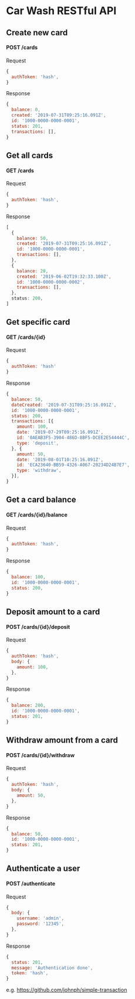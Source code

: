 # Car Wash RESTful API

## Create new card
#### **POST /cards**

Request
```javascript
{
  authToken: 'hash',
}
```

Response
```javascript
{
  balance: 0,
  created: '2019-07-31T09:25:16.091Z',
  id: '1000-0000-0000-0001',
  status: 201,
  transactions: [],
}
```

## Get all cards
#### **GET /cards**

Request 
```javascript
{
  authToken: 'hash',
}
```

Response
```javascript
[
  {
    balance: 50,
    created: '2019-07-31T09:25:16.091Z',
    id: '1000-0000-0000-0001',
    transactions: [],
  },
  {
    balance: 20,
    created: '2019-06-02T19:32:33.100Z',
    id: '1000-0000-0000-0002',
    transactions: [],
  },
  status: 200,
]
```

## Get specific card
#### **GET /cards/{id}**

Request 
```javascript
{
  authToken: 'hash'
}
```
Response
```javascript
{
  balance: 50,
  dateCreated: '2019-07-31T09:25:16.091Z',
  id: '1000-0000-0000-0001',
  status: 200,
  transactions: [{
    amount: 100,
    date: '2019-07-29T09:25:16.091Z',
    id: '0AEAB3F5-3904-486D-8BF5-DCEE2E54444C',
    type: 'deposit',
  }, {
    amount: 50,
    date: '2019-08-01T10:25:16.091Z',
    id: 'ECA23640-BB59-4326-A067-20234D24B7E7',
    type: 'withdraw',
  }],
}
```

## Get a card balance 
#### **GET /cards/{id}/balance**
Request 
```javascript
{
  authToken: 'hash',
}
```
Response
```javascript
{
  balance: 100,
  id: '1000-0000-0000-0001',
  status: 200,
}
```

## Deposit amount to a card
#### **POST /cards/{id}/deposit**

Request 
```javascript
{
  authToken: 'hash',
  body: {
    amount: 100,
  },
}
```
Response
```javascript
{
  balance: 200,
  id: '1000-0000-0000-0001',
  status: 201,
}
```


## Withdraw amount from a card
#### **POST /cards/{id}/withdraw**

Request 
```javascript
{
  authToken: 'hash',
  body: {
    amount: 50,
  },
}
```
Response
```javascript
{
  balance: 50,
  id: '1000-0000-0000-0001',
  status: 201,
}
```

## Authenticate a user
#### **POST /authenticate**
Request
```javascript
{
  body: {
    username: 'admin',
    password: '12345',
  },
}
```
Response
```javascript
{
  status: 201,
  message: 'Authentication done',
  token: 'hash',
}
```

e.g. https://github.com/johnph/simple-transaction
